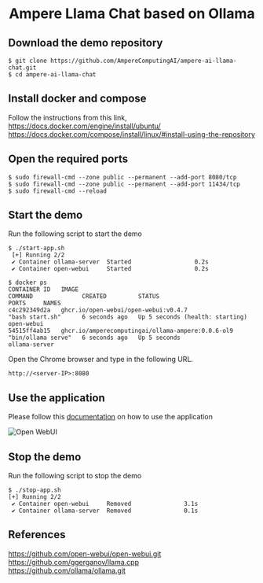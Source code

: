 <h1 align="center">Ampere Llama Chat based on Ollama</h1>

## Download the demo repository
```shell
$ git clone https://github.com/AmpereComputingAI/ampere-ai-llama-chat.git
$ cd ampere-ai-llama-chat
```

## Install docker and compose
Follow the instructions from this link,  
https://docs.docker.com/engine/install/ubuntu/  
https://docs.docker.com/compose/install/linux/#install-using-the-repository

## Open the required ports
```shell
$ sudo firewall-cmd --zone public --permanent --add-port 8080/tcp
$ sudo firewall-cmd --zone public --permanent --add-port 11434/tcp
$ sudo firewall-cmd --reload
```

## Start the demo
Run the following script to start the demo

```shell
$ ./start-app.sh
 [+] Running 2/2
 ✔ Container ollama-server  Started                  0.2s 
 ✔ Container open-webui     Started                  0.2s
```

```docker
$ docker ps
CONTAINER ID   IMAGE                                               COMMAND              CREATED         STATUS                            PORTS     NAMES
c4c292349d2a   ghcr.io/open-webui/open-webui:v0.4.7                "bash start.sh"      6 seconds ago   Up 5 seconds (health: starting)             open-webui
54515ff4ab15   ghcr.io/amperecomputingai/ollama-ampere:0.0.6-ol9   "bin/ollama serve"   6 seconds ago   Up 5 seconds                                ollama-server
```

Open the Chrome browser and type in the following URL.
```
http://<server-IP>:8080
```

## Use the application
Please follow this [documentation](https://docs.openwebui.com) on how to use the application  

![Open WebUI](https://docs.openwebui.com/assets/images/demo-6793d95448aa180bca8dafbd21aa91b5.gif)


## Stop the demo
Run the following script to stop the demo
```shell
$ ./stop-app.sh 
[+] Running 2/2
 ✔ Container open-webui     Removed               3.1s 
 ✔ Container ollama-server  Removed               0.1s
```

## References
https://github.com/open-webui/open-webui.git
https://github.com/ggerganov/llama.cpp  
https://github.com/ollama/ollama.git
